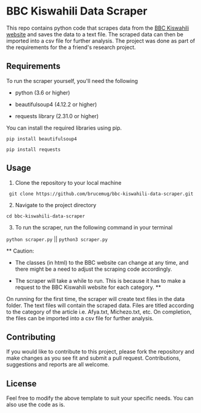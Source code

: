 # BBC Kiswahili Data Scraper
This repo contains python code that scrapes data from the [BBC Kiswahili website](https://www.bbc.com/swahili) and saves the 
data to a text file. The scraped data can then be imported into a csv file for further analysis.
The project was done as part of the requirements for the a friend's research project.

## Requirements
To run the scraper yourself, you'll need the following 

- python (3.6 or higher)

- beautifulsoup4 (4.12.2 or higher)

- requests library (2.31.0 or higher)

You can install the required libraries using pip.

```pip install beautifulsoup4```

```pip install requests```


## Usage
1. Clone the repository to your local machine

``` git clone https://github.com/brucemug/bbc-kiswahili-data-scraper.git```

2. Navigate to the project directory

```cd bbc-kiswahili-data-scraper```

3. To run the scraper, run the following command in your terminal

```python scraper.py``` || ```python3 scraper.py```

** Caution: 
- The classes (in html) to the BBC website can change at any time, and there might be a need to adjust the scraping code accordingly.

- The scraper will take a while to run. This is because it has to make a request to the BBC Kiswahili website for each category. **

On running for the first time, the scraper will create text files in the data folder. The text files will contain the scraped data. Files are titled according to the category of the article i.e. Afya.txt, Michezo.txt, etc.
On completion, the files can be imported into a csv file for further analysis.
 

## Contributing
If you would like to contribute to this project, please fork the repository and make changes as you see fit and submit a pull request. Contributions, suggestions and reports are all welcome.

## License
Feel free to modify the above template to suit your specific needs. You can also use the code as is.


